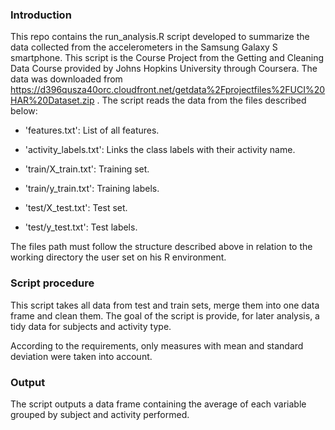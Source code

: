 ### Introduction
This repo contains the run_analysis.R script developed to summarize the data collected from the accelerometers in the Samsung Galaxy S smartphone. This script is the Course Project from the Getting and Cleaning Data Course provided by Johns Hopkins University through Coursera. 
The data was downloaded from https://d396qusza40orc.cloudfront.net/getdata%2Fprojectfiles%2FUCI%20HAR%20Dataset.zip . The script reads the data from the files described below:

- 'features.txt': List of all features.

- 'activity_labels.txt': Links the class labels with their activity name.

- 'train/X_train.txt': Training set.

- 'train/y_train.txt': Training labels.

- 'test/X_test.txt': Test set.

- 'test/y_test.txt': Test labels.

The files path must follow the structure described above in relation to the working directory the user set on his R environment.

### Script procedure
This script takes all data from test and train sets, merge them into one data frame and clean them. The goal of the script is provide, for later analysis, a tidy data for subjects and activity type.

According to the requirements, only measures with mean and standard deviation were taken into account.

### Output
The script outputs a data frame containing the average of each variable grouped by subject and activity performed.
